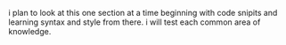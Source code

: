 i plan to look at this one section at a time beginning with code snipits and learning syntax and style from there. i will test each common area of knowledge. 